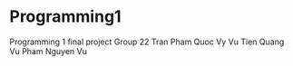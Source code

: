 # Programming1
Programming 1 final project
Group 22
Tran Pham Quoc Vy
Vu Tien Quang
Vu Pham Nguyen Vu
